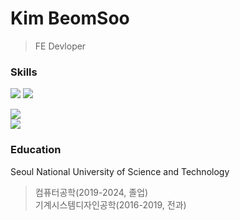 Kim BeomSoo
===========
> FE Devloper


### Skills
![](https://img.shields.io/badge/JavaScript-F7DF1E?style=for-the-badge&logo=JavaScript&logoColor=white)
![](https://img.shields.io/badge/Python-3776AB?style=for-the-badge&logo=python&logoColor=white)   

![](https://img.shields.io/badge/Next.js-000?logo=nextdotjs&logoColor=fff&style=for-the-badge)   
![](https://img.shields.io/badge/TypeScript-007ACC?style=for-the-badge&logo=typescript&logoColor=white)


### Education
Seoul National University of Science and Technology
> 컴퓨터공학(2019-2024, 졸업)   
> 기계시스템디자인공학(2016-2019, 전과)
